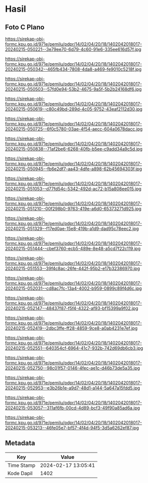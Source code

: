 # Hasil

## Foto C Plano

https://sirekap-obj-formc.kpu.go.id/971e/pemilu/pdpr/14/02/04/20/18/1402042018017-20240215-050221--3e79ee70-6d79-4c60-91e6-335ee616d57f.jpg

https://sirekap-obj-formc.kpu.go.id/971e/pemilu/pdpr/14/02/04/20/18/1402042018017-20240215-050342--465fb434-7808-4da8-a469-fe9010c5218f.jpg

https://sirekap-obj-formc.kpu.go.id/971e/pemilu/pdpr/14/02/04/20/18/1402042018017-20240215-050503--57fd0e94-53b2-4675-9a5f-5b2b24168df6.jpg

https://sirekap-obj-formc.kpu.go.id/971e/pemilu/pdpr/14/02/04/20/18/1402042018017-20240215-050619--c80c49bd-289d-4c05-9752-43eaf2112d30.jpg

https://sirekap-obj-formc.kpu.go.id/971e/pemilu/pdpr/14/02/04/20/18/1402042018017-20240215-050725--6f0c5780-03ae-4f54-aecc-604a0678dacc.jpg

https://sirekap-obj-formc.kpu.go.id/971e/pemilu/pdpr/14/02/04/20/18/1402042018017-20240215-050838--71af2be6-6268-40fb-b5ee-c9add34a9c5d.jpg

https://sirekap-obj-formc.kpu.go.id/971e/pemilu/pdpr/14/02/04/20/18/1402042018017-20240215-050945--fb6e2df7-aa43-4dfe-a898-62b45694303f.jpg

https://sirekap-obj-formc.kpu.go.id/971e/pemilu/pdpr/14/02/04/20/18/1402042018017-20240215-051053--d77fd54c-5342-492d-ac72-b15a808ee015.jpg

https://sirekap-obj-formc.kpu.go.id/971e/pemilu/pdpr/14/02/04/20/18/1402042018017-20240215-051210--00f298b0-9763-419e-a6d0-65373271d925.jpg

https://sirekap-obj-formc.kpu.go.id/971e/pemilu/pdpr/14/02/04/20/18/1402042018017-20240215-051329--f17ed0ae-15e8-419b-a1d9-dad95c78eec2.jpg

https://sirekap-obj-formc.kpu.go.id/971e/pemilu/pdpr/14/02/04/20/18/1402042018017-20240215-051444--cbef3760-ecb5-489e-8e48-a5cd7f22c119.jpg

https://sirekap-obj-formc.kpu.go.id/971e/pemilu/pdpr/14/02/04/20/18/1402042018017-20240215-051553--39f4c8ac-26fe-442f-95b2-e17b32386970.jpg

https://sirekap-obj-formc.kpu.go.id/971e/pemilu/pdpr/14/02/04/20/18/1402042018017-20240215-052031--cd8ac7fc-13a4-4002-b959-0899c89f4d6c.jpg

https://sirekap-obj-formc.kpu.go.id/971e/pemilu/pdpr/14/02/04/20/18/1402042018017-20240215-052147--48437f87-f5f4-4322-af93-bf15399a9f02.jpg

https://sirekap-obj-formc.kpu.go.id/971e/pemilu/pdpr/14/02/04/20/18/1402042018017-20240215-052419--2dbc3ffe-ff28-4859-9ce8-a0ab4231e7ef.jpg

https://sirekap-obj-formc.kpu.go.id/971e/pemilu/pdpr/14/02/04/20/18/1402042018017-20240215-052551--640354cf-6964-41c7-932b-742d69db6cb3.jpg

https://sirekap-obj-formc.kpu.go.id/971e/pemilu/pdpr/14/02/04/20/18/1402042018017-20240215-052750--98c01f57-0146-4fec-ae1c-d46b73de5a35.jpg

https://sirekap-obj-formc.kpu.go.id/971e/pemilu/pdpr/14/02/04/20/18/1402042018017-20240215-052953--e3b26b1e-a9d7-48d1-a144-5a647a15fdd5.jpg

https://sirekap-obj-formc.kpu.go.id/971e/pemilu/pdpr/14/02/04/20/18/1402042018017-20240215-053057--311af6fb-00cd-4d89-bcf3-49f90a85ad6a.jpg

https://sirekap-obj-formc.kpu.go.id/971e/pemilu/pdpr/14/02/04/20/18/1402042018017-20240215-053213--46fe05e7-bf57-4f4d-94f5-3d5a6262ef87.jpg


## Metadata

| Key        | Value               |
| ---------- | ------------------- |
| Time Stamp | 2024-02-17 13:05:41 |
| Kode Dapil | 1402                |



